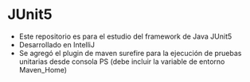 # JUnit5
* Este repositorio es para el estudio del framework de Java JUnit5
* Desarrollado en IntelliJ
* Se agregó el plugin de maven surefire para la ejecución de pruebas unitarias desde consola PS (debe incluir la variable de entorno Maven_Home)
